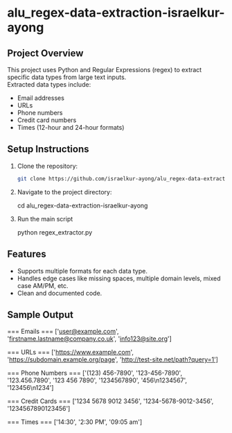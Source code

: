 # alu_regex-data-extraction-israelkur-ayong

## Project Overview

This project uses Python and Regular Expressions (regex) to extract specific data types from large text inputs.  
Extracted data types include:
- Email addresses
- URLs
- Phone numbers
- Credit card numbers
- Times (12-hour and 24-hour formats)

## Setup Instructions

1. Clone the repository:
   ```bash
   git clone https://github.com/israelkur-ayong/alu_regex-data-extraction-israelkur-ayong.git

2. Navigate to the project directory:

   cd alu_regex-data-extraction-israelkur-ayong

3. Run the main script

   python regex_extractor.py

## Features 
 
- Supports multiple formats for each data type.
- Handles edge cases like missing spaces, multiple domain levels, mixed case AM/PM, etc.
- Clean and documented code.

## Sample Output

=== Emails ===
['user@example.com', 'firstname.lastname@company.co.uk', 'info123@site.org']

=== URLs ===
['https://www.example.com', 'https://subdomain.example.org/page', 'http://test-site.net/path?query=1']

=== Phone Numbers ===
['(123) 456-7890', '123-456-7890', '123.456.7890', '123 456 7890', '1234567890', '456\n1234567', '123456\n1234']

=== Credit Cards ===
['1234 5678 9012 3456', '1234-5678-9012-3456', '1234567890123456']

=== Times ===
['14:30', '2:30 PM', '09:05 am']